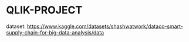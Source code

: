 # QLIK-PROJECT
dataset: https://www.kaggle.com/datasets/shashwatwork/dataco-smart-supply-chain-for-big-data-analysis/data
